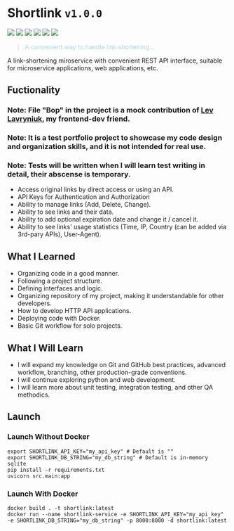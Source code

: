 # Shortlink `v1.0.0`
![](https://img.shields.io/badge/Portfolio_Project-blue)
![](https://img.shields.io/badge/Python-blue)
![](https://img.shields.io/badge/FastAPI-blue)
![](https://img.shields.io/badge/PostgreSQL-blue)
![](https://img.shields.io/badge/Docker-blue)
![](https://img.shields.io/badge/Microservices-blue)

><p style="color:lightblue;">A convenient way to handle link shortening...</p>

A link-shortening miroservice with convenient REST API interface, suitable for microservice applications, web applications, etc.

## Fuctionality

### Note: File "Bop" in the project is a mock contribution of <a href="https://github.com/lavryniukk">Lev Lavryniuk</a>, my frontend-dev friend.
### Note: It is a test portfolio project to showcase my code design and organization skills, and it is not intended for real use.
### Note: Tests will be written when I will learn test writing in detail, their abscense is temporary.

* Access original links by direct access or using an API.
* API Keys for Authentication and Authorization
* Ability to manage links (Add, Delete, Change).
* Ability to see links and their data.
* Ability to add optional expiration date and change it / cancel it.
* Ability to see links' usage statistics (Time, IP, Country (can be added via 3rd-pary APIs), User-Agent).

## What I Learned

* Organizing code in a good manner.
* Following a project structure.
* Defining interfaces and logic.
* Organizing repository of my project, making it understandable for other developers.
* How to develop HTTP API applications.
* Deploying code with Docker.
* Basic Git workflow for solo projects.

## What I Will Learn

* I will expand my knowledge on Git and GitHub best practices, advanced workflow, branching, other production-grade conventions.
* I will continue exploring python and web development.
* I will learn more about unit testing, integration testing, and other QA methodics.

## Launch

### Launch Without Docker
```
export SHORTLINK_API_KEY="my_api_key" # Default is ""
export SHORTLINK_DB_STRING="my_db_string" # Default is in-memory sqlite
pip install -r requirements.txt
uvicorn src.main:app
```

### Launch With Docker
```
docker build . -t shortlink:latest
docker run --name shortlink-service -e SHORTLINK_API_KEY="my_api_key" -e SHORTLINK_DB_STRING="my_db_string" -p 8000:8000 -d shortlink:latest
```
